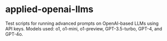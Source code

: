# applied-openai-llms
Test scripts for running advanced prompts on OpenAI-based LLMs using API keys. Models used: o1, o1-mini, o1-preview, GPT-3.5-turbo, GPT-4, and GPT-4o.
